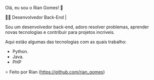 
Olá, eu sou o Rian Gomes! 👋


👨‍💻 Desenvolvedor Back-End |

Sou um desenvolvedor back-end, adoro resolver problemas, aprender novas tecnologias e contribuir para projetos incríveis.

Aqui estão algumas das tecnologias com as quais trabalho:

- Python.
- Java.
- PHP

⭐️ Feito por Rian (https://github.com/rian_gomes)